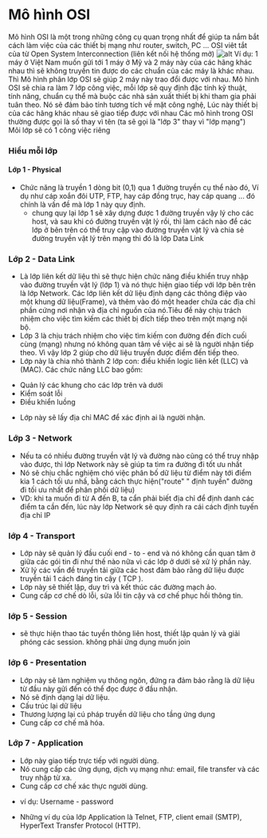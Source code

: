 # Mô hình OSI
Mô hình OSI là một trong những công cụ quan trọng nhất để giúp ta nắm bắt cách làm việc của các thiết bị mạng như router, switch, PC ...
OSI viêt tắt của từ Open System Interconnection (liên kết nối hệ thống mở)
![alt](http://www.adminvietnam.org/wp-content/uploads/2016/10/osi.png)
Ví dụ: 1 máy ở Việt Nam muốn gửi tới 1 máy ở Mỹ và 2 máy này của các hãng khác nhau thì sẽ không truyền tin được do các chuẩn của các máy là khác nhau. Thì Mô hình phân lớp OSI sẽ giúp 2 máy này trao đổi được với nhau.
Mô hình OSI sẽ chia ra làm 7 lớp công việc, mỗi lớp sẽ quy định đặc tính kỹ thuật, tính năng, chuẩn cụ thể mà buộc các nhà sản xuất thiết bị khi tham gia phải tuân theo.
Nó sẽ đảm bảo tính tương tích về mặt công nghệ, Lúc này thiết bị của các hãng khác nhau sẽ giao tiếp được với nhau
Các mô hình trong OSI thường được gọi là số thay vì tên (ta sẽ gọi là "lớp 3" thay vì "lớp mạng")
Môi lớp sẽ có 1 công việc riêng
### Hiểu mỗi lớp
#### Lớp 1 - Physical
- Chức năng là truyền 1 dòng bit (0,1) qua 1 đường truyền cụ thể nào đó, Ví dụ như cáp xoắn đôi UTP, FTP, hay cáp đồng trục, hay cáp quang ... đó chính là vấn đề mà lớp 1 này quy định. 
  - chung quy lại lớp 1 sẽ xây dựng được 1 đường truyền vậy lý cho các host, và sau khi có đường truyền vật lý rồi, thì làm cách nào để các lớp ở bên trên có thể truy cập vào đường truyền vật lý và chia sẻ đường truyền vật lý trên mạng thì đó là lớp Data Link
### Lớp 2 - Data Link
- Là lớp liên kết dữ liệu thì sẽ thực hiện chức năng điều khiển truy nhập vào đường truyền vật lý (lớp 1) và nó thực hiện giao tiếp với lớp bên trên là lớp Network.
Các lớp liên kết dữ liệu định dạng các thông điệp vào một khung dữ liệu(Frame), và thêm vào đó một header chứa các địa chỉ phần cứng nơi nhận và địa chỉ nguồn của nó.Tiêu đề này chịu trách nhiệm cho việc tìm kiếm các thiết bị đích tiếp theo trên một mạng nội bộ.
- Lớp 3 là chịu trách nhiệm cho việc tìm kiếm con đường đến đích cuối cùng (mạng) nhưng nó không quan tâm về việc ai sẽ là người nhận tiếp theo. Vì vậy lớp 2 giúp cho dữ liệu truyền được điểm đến tiếp theo.
- Lớp này là chia nhỏ thành 2 lớp con: điều khiển logic liên kết (LLC) và  (MAC).
Các chức năng LLC bao gồm:
+ Quản lý các khung cho các lớp trên và dưới
+ Kiểm soát lỗi
+ Điều khiển luồng
- Lớp này sẽ lấy địa chỉ MAC để xác định ai là người nhận.

### Lớp 3 - Network
- Nếu ta có nhiều đường truyền vật lý và đường nào cũng có thể truy nhập vào được, thì lớp Network này sẽ giúp ta tìm ra đường đi tốt ưu nhất
- Nó sẽ chịu chắc nghiệm chó việc phân bố dữ liệu từ điểm này tới điểm kia 1 cách tối ưu nhấ, bằng cách thực hiện("route"  " định tuyến" đường đi tối ưu nhất để phân phối dữ liệu)
- VD: khi ta muốn đi từ A đến B, ta cẩn phải biết địa chỉ để định danh các điểm ta cần đến, lúc này lớp Network sẽ quy định ra cái cách định tuyến địa chỉ IP
### lớp 4 - Transport
- Lớp này sẽ quản lý đầu cuối end - to - end và nó không cần quan tâm ở giữa các gói tin đi như thế nào nữa vì các lớp ở dưới sẽ xử lý phần này.
- Xử lý các vấn đề truyền tải giữa các host đảm bảo rằng dữ liệu được truyền tải 1 cách đáng tin cậy ( TCP ). 
- Lớp này sẽ thiết lập, duy trì và kết thúc các đường mạch ảo.
- Cung cấp cơ chế dò lỗi, sửa lỗi tin cậy và cơ chế phục hồi thông tin.

### lớp 5 - Session
- sẽ thực hiện thao tác tuyền thông liên host, thiết lập quản lý và giải phóng các session. không phải ứng dụng muốn join 
### lớp 6 - Presentation
- Lớp này sẽ làm nghiệm vụ thông ngôn, đứng ra đảm bảo rằng là dữ liệu từ đầu này gửi đến có thể đọc được ở đầu nhận.
- Nó sẽ định dạng lại dữ liệu.
- Cấu trúc lại dữ liệu
- Thương lượng lại cú pháp truyền dữ liệu cho tầng ứng dụng
- Cung cấp cơ chế mã hóa.
### Lớp 7 - Application
- Lớp này giao tiếp trực tiếp với người dùng.
- Nó cung cấp các ứng dụng, dịch vụ mạng như: email, file transfer và các truy nhập từ xa.
- Cung cấp cơ chế xác thực người dùng.
 + ví dụ: Username - password
 - Những ví dụ của lớp Application là Telnet, FTP, client email (SMTP), HyperText Transfer Protocol (HTTP).
